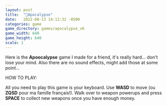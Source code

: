```yaml
---
layout: post
title:  "👹Apocalypse"
date:   2022-08-13 14:12:32 -0500
categories: game
game_directory: games/apocalypse_v6
game_width: 640
game_height: 640
scale: 1
---
```


Here is the **Apoocalypse** game I made for a friend, it's really hard... don't lose your mind. Also there are no sound effects, might add those at some point...


HOW TO PLAY:

All you need to play this game is your keyboard. Use **WASD** to move (ou **ZQSD** pour ma famille français!). Walk over to weapon powerups and press **SPACE** to collect new weapons once you have enough money.